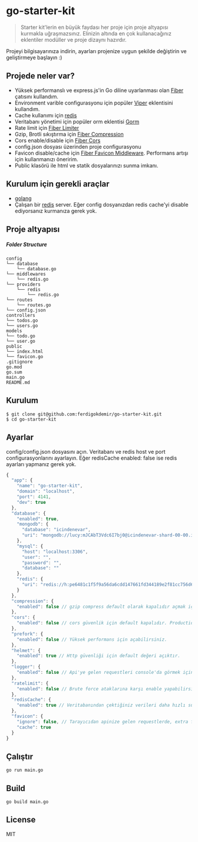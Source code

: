 # go-starter-kit

> Starter kit'lerin en büyük faydası her proje için proje altyapısı kurmakla uğraşmazsınız. Elinizin altında en çok kullanacağınız eklentiler modüller ve proje dizaynı hazırdır.

Projeyi bilgisayarınıza indirin, ayarları projenize uygun şekilde değiştirin ve geliştirmeye başlayın :)

## Projede neler var?

* Yüksek performanslı ve express.js'in Go diline uyarlanması olan [Fiber](https://gofiber.io) çatısını kullandım.
* Environment varible configurasyonu için popüler [Viper](https://github.com/spf13/viper) eklentisini kullandım.
* Cache kullanımı için [redis](https://github.com/go-redis/redis)
* Veritabanı yönetimi için popüler orm eklentisi [Gorm](https://gorm.io/)
* Rate limit için [Fiber Limiter](https://github.com/gofiber/limiter)
* Gzip, Brotli sıkıştırma için [Fiber Compression](https://github.com/gofiber/compression)
* Cors enable/disable için [Fiber Cors](https://github.com/gofiber/cors)
* config.json dosyası üzerinden proje configurasyonu
* Favicon disable/cache için [Fiber Favicon Middleware](https://github.com/gofiber/fiber/middleware). Performans artışı için kullanmanızı öneririm.
* Public klasörü ile html ve statik dosyalarınızı sunma imkanı.

## Kurulum için gerekli araçlar

* [golang](https://golang.org/)
* Çalışan bir [redis](https://redis.io/) server. Eğer config dosyanızdan redis cache'yi disable ediyorsanız kurmanıza gerek yok.

## Proje altyapısı

##### Folder Structure
```
config
└── database
    └── database.go
└── middlewares
    └── redis.go
└── providers
    └── redis
        └── redis.go 
└── routes
    └── routes.go 
└── config.json
controllers
└── todos.go
└── users.go
models
└── todo.go
└── user.go
public
└── index.html
└── favicon.go
.gitignore
go.mod
go.sum
main.go
README.md
```

## Kurulum

```
$ git clone git@github.com:ferdigokdemir/go-starter-kit.git
$ cd go-starter-kit
```

## Ayarlar
config/config.json dosyasını açın. Veritabanı ve redis host ve port configurasyonlarını ayarlayın. Eğer redisCache enabled: false ise redis ayarları yapmanız gerek yok.
```javascript
{
  "app": {
    "name": "go-starter-kit",
    "domain": "localhost",
    "port": 4141,
    "dev": true
  },
  "database": {
    "enabled": true,
    "mongodb": {
      "database": "icindenevar",
      "uri": "mongodb://lucy:mJCAbT3Vdc6I7bj0@icindenevar-shard-00-00.iby7b.mongodb.net:27017,icindenevar-shard-00-01.iby7b.mongodb.net:27017,icindenevar-shard-00-02.iby7b.mongodb.net:27017/icindenevar?ssl=true&replicaSet=atlas-6y38ji-shard-0&authSource=admin&retryWrites=true&w=majority"
    },
    "mysql": {
      "host": "localhost:3306",
      "user": "",
      "password": "",
      "database": ""
    },
    "redis": {
      "uri": "redis://h:pe6481c1f5f9a56da6cdd147661fd344189e2f81cc756d640f2a7a4ce6bc769a6@ec2-54-158-192-49.compute-1.amazonaws.com:22079"
    }
  },
  "compression": {
    "enabled": false // gzip compress default olarak kapalıdır açmak için true yapın
  },
  "cors": {
    "enabled": false // cors güvenlik için default kapalıdır. Production ortamında false yapın.
  },
  "prefork": {
    "enabled": false // Yüksek performans için açabilirsiniz.
  },
  "helmet": {
    "enabled": true // Http güvenliği için default değeri açıktır.
  },
  "logger": {
    "enabled": false // Api'ye gelen requestleri console'da görmek için true yapın
  },
  "ratelimit": {
    "enabled": false // Brute force ataklarına karşı enable yapabilirsiniz.
  },
  "redisCache": {
    "enabled": true // Veritabanından çektiğiniz verileri daha hızlı sunmak için redis'e kaydedin.
  },
  "favicon": {
    "ignore": false, // Tarayıcıdan apinize gelen requestlerde, extra favicon isteğide atılır. Buda gereksiz disk okuması demektir. Ignore true yaparsanız performans artışı sağlar. Veya cache true yapın.
    "cache": true
  }
}

```

## Çalıştır
``` 
go run main.go
```

## Build

```
go build main.go
```

## License
MIT
